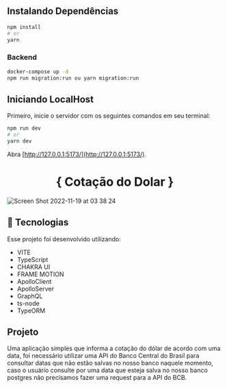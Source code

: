 ## Instalando Dependências

```bash
npm install
# or
yarn 
```

### Backend

```bash
docker-compose up -d
npm run migration:run ou yarn migration:run
```

## Iniciando LocalHost
Primeiro, inicie o servidor com os seguintes comandos em seu terminal:

```bash
npm run dev
# or
yarn dev
```
Abra [http://127.0.0.1:5173/](http://127.0.0.1:5173/).

<h1 align="center">
  { Cotação do Dolar }
</h1>

![Screen Shot 2022-11-19 at 03 38 24](https://user-images.githubusercontent.com/44594611/202838189-c6fb7886-3b53-4d36-9e75-907fdad2f43a.png)


## 🚀 Tecnologias

Esse projeto foi desenvolvido utilizando:
- VITE
- TypeScript
- CHAKRA UI
- FRAME MOTION
- ApolloClient
- ApolloServer
- GraphQL
- ts-node
- TypeORM

## Projeto

Uma aplicação simples que informa a cotação do dólar de acordo com uma data, foi necessário utilizar uma API do Banco Central do Brasil para consultar datas que não estão salvas no nosso banco naquele momento, caso o usuário consulte por uma data que esteja salva no nosso banco postgres não precisamos fazer uma request para a API do BCB.




